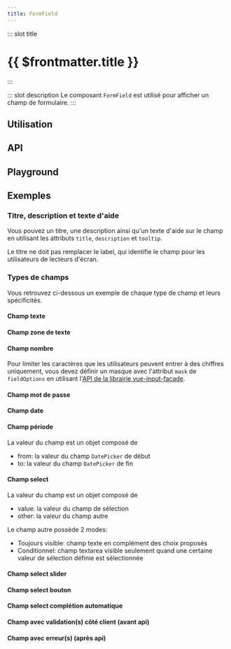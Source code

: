 ```yaml
---
title: FormField
---
```


::: slot title
# {{ $frontmatter.title }}
:::

::: slot description
Le composant `FormField` est utilisé pour afficher un champ de formulaire.
:::

## Utilisation

<DocExample
  eager
  file="composants/form-field/examples/form-field"
/>

## API

<DocApi
  :value="['FormField']"
  :api="{
    FormField: {
      props: [
        {
          name: 'field',
          type: 'Field',
          required: true,
          description: 'Le champ à afficher.',
          example: '{\n	type: string;\n	value: FieldValue;\n	title?: string;\n	description?: string;\n	tooltip?: string;\n	multiple?: boolean;\n	fieldOptions?: FieldOptions;\n	items?: FieldItem[];\n	other?: OtherField;\n	mask?: string;\n	dynamic?: boolean;\n}'
        }
      ],
      events: [
        {
          name: 'change',
          description: 'Événement émis lorsque la valeur du champ est mise à jour.'
        }
      ]
    }
  }"
/>

## Playground

<DocExample
  file="composants/form-field/examples/form-field-playground"
  hide-code-block
/>

## Exemples

### Titre, description et texte d'aide

Vous pouvez un titre, une description ainsi qu'un texte d'aide sur le champ en utilisant les attributs `title`, `description` et `tooltip`.

<DocInfo color="orange">

Le titre ne doit pas remplacer le label, qui identifie le champ pour les utilisateurs de lecteurs d'écran.

</DocInfo>

<DocExample file="composants/form-field/examples/form-field-question" />

### Types de champs

Vous retrouvez ci-dessous un exemple de chaque type de champ et leurs spécificités.

#### Champ texte

<DocExample file="composants/form-field/examples/form-field-text" />

#### Champ zone de texte

<DocExample file="composants/form-field/examples/form-field-textarea" />

#### Champ nombre

<DocInfo>

Pour limiter les caractères que les utilisateurs peuvent entrer à des chiffres uniquement, vous devez définir un masque avec l'attribut `mask` de `fieldOptions` en utilisant l'[API de la librairie vue-input-facade](https://ronaldjerez.github.io/vue-input-facade/).

</DocInfo>

<DocExample file="composants/form-field/examples/form-field-number" />

#### Champ mot de passe

<DocExample file="composants/form-field/examples/form-field-password" />

#### Champ date

<DocExample file="composants/form-field/examples/form-field-date" />

#### Champ période

<DocInfo>

La valeur du champ est un objet composé de 
  - from: la valeur du champ `DatePicker` de début
  - to: la valeur du champ `DatePicker` de fin

</DocInfo>

<DocExample file="composants/form-field/examples/form-field-period" />

#### Champ select

<DocInfo>

La valeur du champ est un objet composé de 
  - value: la valeur du champ de sélection
  - other: la valeur du champ autre

</DocInfo>

<DocInfo>

Le champ autre possède 2 modes:
  - Toujours visible: champ texte en complément des choix proposés
  - Conditionnel: champ textarea visible seulement quand une certaine valeur de sélection définie est sélectionnée

</DocInfo>

<DocExample file="composants/form-field/examples/form-field-select" />

#### Champ select slider

<DocExample file="composants/form-field/examples/form-field-select-slider" />

#### Champ select bouton

<DocExample file="composants/form-field/examples/form-field-select-button" />

#### Champ select complétion automatique

<DocExample file="composants/form-field/examples/form-field-select-autocomplete" />

#### Champ avec validation(s) côté client (avant api)

<DocExample file="composants/form-field/examples/form-field-validation" />

#### Champ avec erreur(s) (après api)

<DocExample file="composants/form-field/examples/form-field-error" />

